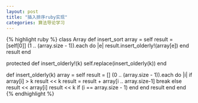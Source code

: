 ```yaml
---
layout: post
title: "插入排序ruby实现"
categories: 算法导论学习
---
```


{% highlight ruby %}
class Array
  def insert_sort
    array = self
    result = [self[0]]
    (1 .. (array.size - 1)).each do |e|
      result.insert_olderly!(array[e])
    end
    result
  end

  protected
  def insert_olderly!(k)
    self.replace(insert_olderly(k))
  end

  def insert_olderly(k)
    array = self
    result = []
    (0 .. (array.size - 1)).each do |i|
      if array[i] > k
        result << k
        result = result + array[i .. array.size-1]
        break
      else
        result << array[i]
        result << k if (i == array.size - 1)
      end
    end
    result
  end
end
{% endhighlight %}